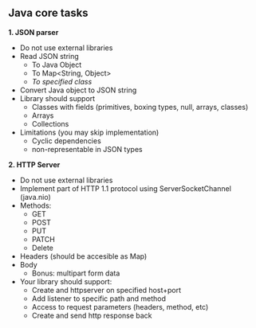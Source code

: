## Java core tasks

**1. JSON parser**

- Do not use external libraries
- Read JSON string
  - To Java Object
  - To Map<String, Object>
  - *To specified class*
- Convert Java object to JSON string
- Library should support
  - Classes with fields (primitives, boxing types, null, arrays, classes)
  - Arrays
  - Collections
- Limitations (you may skip implementation)
  - Cyclic dependencies
  - non-representable in JSON types

**2. HTTP Server**

- Do not use external libraries
- Implement part of HTTP 1.1 protocol using ServerSocketChannel (java.nio)
- Methods:
  - GET
  - POST
  - PUT
  - PATCH
  - Delete 
- Headers (should be accesible as Map)
- Body
  - Bonus: multipart form data
- Your library should support:
  - Create and httpserver on specified host+port
  - Add listener to specific path and method
  - Access to request parameters (headers, method, etc)
  - Create and send http response back
